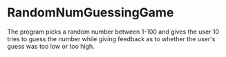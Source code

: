 # RandomNumGuessingGame
The program picks a random number between 1-100 and gives the user 10 tries to guess the number while giving feedback as to whether the user's guess was too low or too high.
